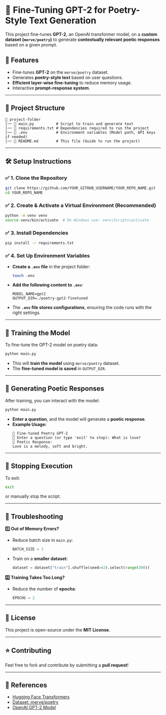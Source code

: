 # 📝 Fine-Tuning GPT-2 for Poetry-Style Text Generation

This project fine-tunes **GPT-2**, an OpenAI transformer model, on a **custom dataset (`merve/poetry`)** to generate **contextually relevant poetic responses** based on a given prompt.

## 🚀 Features
- Fine-tunes **GPT-2** on the `merve/poetry` dataset.
- Generates **poetry-style text** based on user questions.
- **Efficient layer-wise fine-tuning** to reduce memory usage.
- Interactive **prompt-response system**.

---

## 📂 Project Structure
```
📁 project-folder
│── 📄 main.py          # Script to train and generate text
│── 📄 requirements.txt # Dependencies required to run the project
│── 📄 .env             # Environment variables (Model path, API keys if needed)
│── 📜 README.md        # This file (Guide to run the project)
```

---

## 🛠️ Setup Instructions

### ✅ **1. Clone the Repository**
```sh
git clone https://github.com/YOUR_GITHUB_USERNAME/YOUR_REPO_NAME.git
cd YOUR_REPO_NAME
```

### ✅ **2. Create & Activate a Virtual Environment (Recommended)**
```sh
python -m venv venv
source venv/bin/activate  # On Windows use: venv\Scripts\activate
```

### ✅ **3. Install Dependencies**
```sh
pip install -r requirements.txt
```

### ✅ **4. Set Up Environment Variables**
- **Create a `.env` file** in the project folder:
  ```sh
  touch .env
  ```
- **Add the following content to `.env`**:
  ```
  MODEL_NAME=gpt2
  OUTPUT_DIR=./poetry-gpt2-finetuned
  ```
- The **`.env` file stores configurations**, ensuring the code runs with the right settings.

---

## 🎯 Training the Model
To fine-tune the GPT-2 model on poetry data:
```sh
python main.py
```
- This will **train the model** using `merve/poetry` dataset.
- The **fine-tuned model is saved** in `OUTPUT_DIR`.

---

## 💬 Generating Poetic Responses
After training, you can interact with the model:
```sh
python main.py
```
- **Enter a question**, and the model will generate a **poetic response**.
- **Example Usage:**
  ```
  🔵 Fine-tuned Poetry GPT-2
  💬 Enter a question (or type 'exit' to stop): What is love?
  📝 Poetic Response:
  Love is a melody, soft and bright.
  ```

---

## 🛑 Stopping Execution
To exit:
```sh
exit
```
or manually stop the script.

---

## 📌 Troubleshooting
**1️⃣ Out of Memory Errors?**
- Reduce batch size in `main.py`:
  ```python
  BATCH_SIZE = 1
  ```
- Train on a **smaller dataset**:
  ```python
  dataset = dataset["train"].shuffle(seed=42).select(range(300))
  ```

**2️⃣ Training Takes Too Long?**
- Reduce the number of **epochs**:
  ```python
  EPOCHS = 2
  ```

---

## 📜 License
This project is open-source under the **MIT License**.

---

## ⭐ Contributing
Feel free to fork and contribute by submitting a **pull request**!

---

## 🔗 References
- [Hugging Face Transformers](https://huggingface.co/transformers/)
- [Dataset: merve/poetry](https://huggingface.co/datasets/merve/poetry)
- [OpenAI GPT-2 Model](https://huggingface.co/gpt2)

